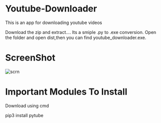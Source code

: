 # Youtube-Downloader

This is an app for downloading youtube videos

Download the zip and extract....
Its a smiple .py to .exe conversion.
Open the folder and open dist,then you can find youtube_downloader.exe.

# ScreenShot 

![scrn](https://user-images.githubusercontent.com/92664795/137637947-5428153a-2ebd-458f-9d27-89a4c0a196cd.PNG)

# Important Modules To Install

Download using cmd

pip3 install pytube
